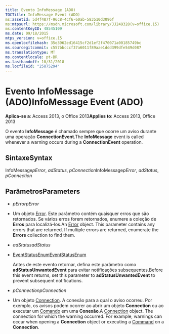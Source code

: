 ```yaml
---
title: Evento InfoMessage (ADO)
TOCTitle: InfoMessage Event (ADO)
ms:assetid: 5d4f487f-96c8-4cf6-60ab-583510d3096f
ms:mtpsurl: https://msdn.microsoft.com/library/JJ249328(v=office.15)
ms:contentKeyID: 48545109
ms.date: 09/18/2015
mtps_version: v=office.15
ms.openlocfilehash: 35e3962ed16415cf2d1ef2f470071a00185749bc
ms.sourcegitcommit: c557bbcccf37a6011f89aae1ddd399dfe549d087
ms.translationtype: MT
ms.contentlocale: pt-BR
ms.lasthandoff: 10/31/2018
ms.locfileid: "25875294"
---
```

# <a name="infomessage-event-ado"></a><span data-ttu-id="2c4d4-102">Evento InfoMessage (ADO)</span><span class="sxs-lookup"><span data-stu-id="2c4d4-102">InfoMessage Event (ADO)</span></span>


<span data-ttu-id="2c4d4-103">**Aplica-se a**: Access 2013, o Office 2013</span><span class="sxs-lookup"><span data-stu-id="2c4d4-103">**Applies to**: Access 2013, Office 2013</span></span>

<span data-ttu-id="2c4d4-104">O evento **InfoMessage** é chamado sempre que ocorre um aviso durante uma operação **ConnectionEvent**.</span><span class="sxs-lookup"><span data-stu-id="2c4d4-104">The **InfoMessage** event is called whenever a warning occurs during a **ConnectionEvent** operation.</span></span>

## <a name="syntax"></a><span data-ttu-id="2c4d4-105">Sintaxe</span><span class="sxs-lookup"><span data-stu-id="2c4d4-105">Syntax</span></span>

<span data-ttu-id="2c4d4-106">InfoMessage*pError*, *adStatus*, *pConnection*</span><span class="sxs-lookup"><span data-stu-id="2c4d4-106">InfoMessage*pError*, *adStatus*, *pConnection*</span></span>

## <a name="parameters"></a><span data-ttu-id="2c4d4-107">Parâmetros</span><span class="sxs-lookup"><span data-stu-id="2c4d4-107">Parameters</span></span>

  - <span data-ttu-id="2c4d4-108">*pError*</span><span class="sxs-lookup"><span data-stu-id="2c4d4-108">*pError*</span></span>

  - <span data-ttu-id="2c4d4-p101">Um objeto [Error](error-object-ado.md). Este parâmetro contém quaisquer erros que são retornados. Se vários erros forem retornados, enumere a coleção de **Erros** para localizá-los.</span><span class="sxs-lookup"><span data-stu-id="2c4d4-p101">An [Error](error-object-ado.md) object. This parameter contains any errors that are returned. If multiple errors are returned, enumerate the **Errors** collection to find them.</span></span>

  - <span data-ttu-id="2c4d4-112">*adStatus*</span><span class="sxs-lookup"><span data-stu-id="2c4d4-112">*adStatus*</span></span>

  - [<span data-ttu-id="2c4d4-113">EventStatusEnum</span><span class="sxs-lookup"><span data-stu-id="2c4d4-113">EventStatusEnum</span></span>](eventstatusenum.md)
    
    <span data-ttu-id="2c4d4-114">Antes de este evento retornar, defina este parâmetro como **adStatusUnwantedEvent** para evitar notificações subsequentes.</span><span class="sxs-lookup"><span data-stu-id="2c4d4-114">Before this event returns, set this parameter to **adStatusUnwantedEvent** to prevent subsequent notifications.</span></span>

  - <span data-ttu-id="2c4d4-115">*pConnection*</span><span class="sxs-lookup"><span data-stu-id="2c4d4-115">*pConnection*</span></span>

  - <span data-ttu-id="2c4d4-p102">Um objeto [Connection](connection-object-ado.md). A conexão para a qual o aviso ocorreu. Por exemplo, os avisos podem ocorrer ao abrir um objeto **Connection** ou ao executar um [Comando](command-object-ado.md) em uma **Conexão**.</span><span class="sxs-lookup"><span data-stu-id="2c4d4-p102">A [Connection](connection-object-ado.md) object. The connection for which the warning occurred. For example, warnings can occur when opening a **Connection** object or executing a [Command](command-object-ado.md) on a **Connection**.</span></span>

